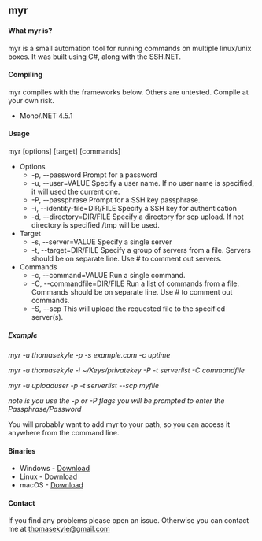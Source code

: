 ## myr


#### What myr is?
myr is a small automation tool for running commands on multiple linux/unix boxes. It was built using C#, along with the SSH.NET.

#### Compiling
myr compiles with the frameworks below. Others are untested. Compile at your own risk.
- Mono/.NET 4.5.1

#### Usage
myr [options] [target] [commands]
- Options
  - -p, --password Prompt for a password
  - -u, --user=VALUE Specify a user name. If no user name is specified, it will used the current one.
  - -P, --passphrase Prompt for a SSH key passphrase.
  - -i, --identity-file=DIR/FILE Specify a SSH key for authentication
  - -d, --directory=DIR/FILE Specify a directory for scp upload. If not directory is specified /tmp will be used.
- Target
  - -s, --server=VALUE Specify a single server
  - -t, --target=DIR/FILE Specify a group of servers from a file. Servers should be on separate line. Use # to comment out servers.
- Commands
  - -c, --command=VALUE Run a single command.
  - -C, --commandfile=DIR/FILE Run a list of commands from a file. Commands should be on separate line. Use # to comment out commands.
  - -S, --scp This will upload the requested file to the specified server(s).

##### Example
 *myr -u thomasekyle -p -s example.com -c uptime*


 *myr -u thomasekyle -i ~/Keys/privatekey -P -t serverlist -C commandfile*


 *myr -u uploaduser -p -t serverlist --scp myfile*



 *note is you use the -p or -P flags you will be prompted to enter the Passphrase/Password*


  You will probably want to add myr to your path, so you can access it anywhere from the command line.


  #### Binaries
  - Windows - [Download](https://github.com/thomasekyle/myr/blob/release/myr_Win.zip?raw=true)
  - Linux - [Download](https://github.com/thomasekyle/myr/blob/release/myr_Linux.tar?raw=true)
  - macOS - [Download](https://github.com/thomasekyle/myr/blob/release/myr_macOS.tar?raw=true)

  #### Contact
  If you find any problems please open an issue. Otherwise you can contact me at thomasekyle@gmail.com
